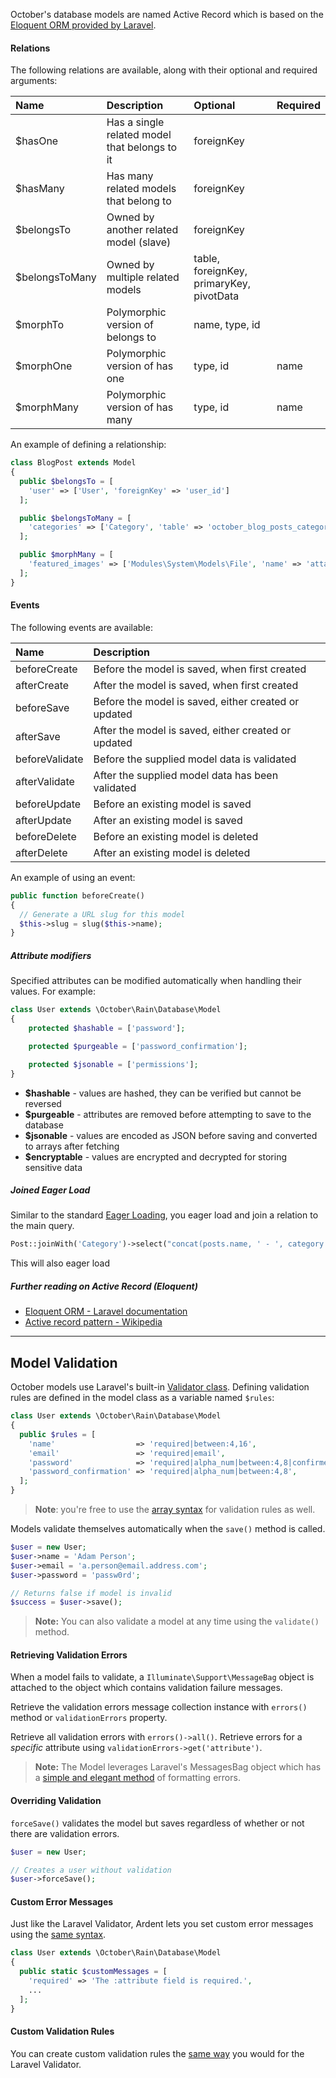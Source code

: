 October's database models are named Active Record which is based on the [Eloquent ORM provided by Laravel](http://laravel.com/docs/eloquent).

#### Relations

The following relations are available, along with their optional and required arguments:

| Name           | Description                                    | Optional                                  | Required  |
|:-------------- |:-----------------------------------------------|:----------------------------------------- |:--------- |
| $hasOne        | Has a single related model that belongs to it  | foreignKey                                |           |
| $hasMany       | Has many related models that belong to         | foreignKey                                |           |
| $belongsTo     | Owned by another related model (slave)         | foreignKey                                |           |
| $belongsToMany | Owned by multiple related models               | table, foreignKey, primaryKey, pivotData  |           |
| $morphTo       | Polymorphic version of belongs to              | name, type, id                            |           |
| $morphOne      | Polymorphic version of has one                 | type, id                                  | name      |
| $morphMany     | Polymorphic version of has many                | type, id                                  | name      |

An example of defining a relationship:

```php
class BlogPost extends Model
{
  public $belongsTo = [
    'user' => ['User', 'foreignKey' => 'user_id']
  ];

  public $belongsToMany = [
    'categories' => ['Category', 'table' => 'october_blog_posts_categories']
  ];

  public $morphMany = [
    'featured_images' => ['Modules\System\Models\File', 'name' => 'attachment']
  ];
}
```

#### Events

The following events are available:

| Name           | Description                                                |
|:-------------- |:-----------------------------------------------------------|
| beforeCreate   | Before the model is saved, when first created              |
| afterCreate    | After the model is saved, when first created               |
| beforeSave     | Before the model is saved, either created or updated       |
| afterSave      | After the model is saved, either created or updated        |
| beforeValidate | Before the supplied model data is validated                |
| afterValidate  | After the supplied model data has been validated           |
| beforeUpdate   | Before an existing model is saved                          |
| afterUpdate    | After an existing model is saved                           |
| beforeDelete   | Before an existing model is deleted                        |
| afterDelete    | After an existing model is deleted                         |

An example of using an event:

```php
public function beforeCreate()
{
  // Generate a URL slug for this model
  $this->slug = slug($this->name);
}
```

##### Attribute modifiers

Specified attributes can be modified automatically when handling their values. For example:

```php
class User extends \October\Rain\Database\Model
{
    protected $hashable = ['password'];

    protected $purgeable = ['password_confirmation'];

    protected $jsonable = ['permissions'];
}
```

* **$hashable** - values are hashed, they can be verified but cannot be reversed
* **$purgeable** - attributes are removed before attempting to save to the database
* **$jsonable** - values are encoded as JSON before saving and converted to arrays after fetching
* **$encryptable** - values are encrypted and decrypted for storing sensitive data

##### Joined Eager Load

Similar to the standard [Eager Loading](http://laravel.com/docs/eloquent#eager-loading), you eager load and join a relation to the main query.

```php
Post::joinWith('Category')->select("concat(posts.name, ' - ', category.name)")->get();
```

This will also eager load 

##### Further reading on Active Record (Eloquent)

* [Eloquent ORM - Laravel documentation](http://laravel.com/docs/eloquent)
* [Active record pattern - Wikipedia](http://en.wikipedia.org/wiki/Active_record_pattern)



---



## Model Validation

October models use Laravel's built-in [Validator class](http://laravel.com/docs/validation). 
Defining validation rules are defined in the model class as a variable named `$rules`:

```php
class User extends \October\Rain\Database\Model
{
  public $rules = [
    'name'                  => 'required|between:4,16',
    'email'                 => 'required|email',
    'password'              => 'required|alpha_num|between:4,8|confirmed',
    'password_confirmation' => 'required|alpha_num|between:4,8',
  ];
}
```

> **Note**: you're free to use the [array syntax](http://laravel.com/docs/validation#basic-usage) for validation rules as well.

Models validate themselves automatically when the `save()` method is called.

```php
$user = new User;
$user->name = 'Adam Person';
$user->email = 'a.person@email.address.com';
$user->password = 'passw0rd';

// Returns false if model is invalid
$success = $user->save();
```

> **Note:** You can also validate a model at any time using the `validate()` method.

#### Retrieving Validation Errors

When a model fails to validate, a `Illuminate\Support\MessageBag` object is attached to the object which contains validation failure messages.

Retrieve the validation errors message collection instance with `errors()` method or `validationErrors` property.

Retrieve all validation errors with `errors()->all()`. Retrieve errors for a *specific* attribute using `validationErrors->get('attribute')`.

> **Note:** The Model leverages Laravel's MessagesBag object which has a [simple and elegant method](http://laravel.com/docs/validation#working-with-error-messages) of formatting errors.

#### Overriding Validation

`forceSave()` validates the model but saves regardless of whether or not there are validation errors.

```php
$user = new User;

// Creates a user without validation
$user->forceSave();
```

#### Custom Error Messages

Just like the Laravel Validator, Ardent lets you set custom error messages using the [same syntax](http://laravel.com/docs/validation#custom-error-messages).

```php
class User extends \October\Rain\Database\Model
{
  public static $customMessages = [
    'required' => 'The :attribute field is required.',
    ...
  ];
}
```

#### Custom Validation Rules

You can create custom validation rules the [same way](http://laravel.com/docs/validation#custom-validation-rules) you would for the Laravel Validator.
